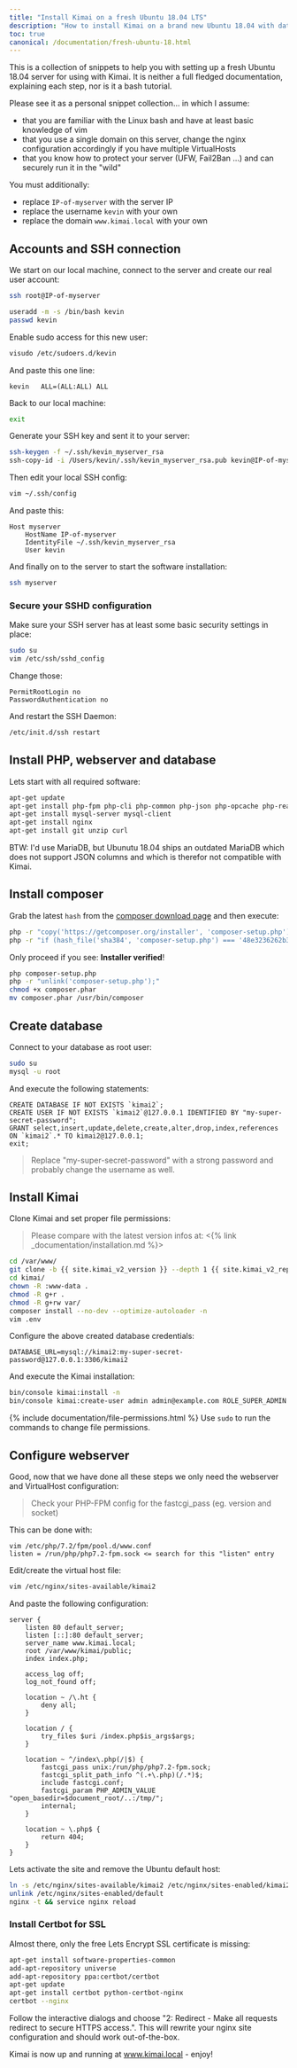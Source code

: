 ```yaml
---
title: "Install Kimai on a fresh Ubuntu 18.04 LTS"
description: "How to install Kimai on a brand new Ubuntu 18.04 with database, webserver and SSL certificate"
toc: true
canonical: /documentation/fresh-ubuntu-18.html
---
```


This is a collection of snippets to help you with setting up a fresh Ubuntu 18.04 server for using with Kimai.
It is neither a full fledged documentation, explaining each step, nor is it a bash tutorial. 

Please see it as a personal snippet collection... in which I assume:
- that you are familiar with the Linux bash and have at least basic knowledge of vim
- that you use a single domain on this server, change the nginx configuration accordingly if you have multiple VirtualHosts
- that you know how to protect your server (UFW, Fail2Ban ...) and can securely run it in the "wild"

You must additionally:
- replace `IP-of-myserver` with the server IP
- replace the username `kevin` with your own
- replace the domain `www.kimai.local` with your own

## Accounts and SSH connection

We start on our local machine, connect to the server and create our real user account:
```bash
ssh root@IP-of-myserver

useradd -m -s /bin/bash kevin
passwd kevin
```

Enable sudo access for this new user:
```bash
visudo /etc/sudoers.d/kevin
```

And paste this one line:
```
kevin   ALL=(ALL:ALL) ALL
```

Back to our local machine:
```bash
exit
```

Generate your SSH key and sent it to your server:
```bash
ssh-keygen -f ~/.ssh/kevin_myserver_rsa
ssh-copy-id -i /Users/kevin/.ssh/kevin_myserver_rsa.pub kevin@IP-of-myserver
```

Then edit your local SSH config:
```bash
vim ~/.ssh/config
```


And paste this:
```
Host myserver
    HostName IP-of-myserver
    IdentityFile ~/.ssh/kevin_myserver_rsa
    User kevin
```

And finally on to the server to start the software installation:

```bash
ssh myserver
```

### Secure your SSHD configuration

Make sure your SSH server has at least some basic security settings in place:
```bash
sudo su
vim /etc/ssh/sshd_config
```

Change those:
```
PermitRootLogin no
PasswordAuthentication no
```

And restart the SSH Daemon:
```bash
/etc/init.d/ssh restart
```

## Install PHP, webserver and database

Lets start with all required software:
```bash
apt-get update
apt-get install php-fpm php-cli php-common php-json php-opcache php-readline php-xml php-zip php-intl php-gd php-mbstring php-mysql php-curl
apt-get install mysql-server mysql-client
apt-get install nginx
apt-get install git unzip curl
```

BTW: I'd use MariaDB, but Ubunutu 18.04 ships an outdated MariaDB which does not support JSON columns and which is therefor not compatible with Kimai. 

## Install composer

Grab the latest `hash` from the [composer download page](https://getcomposer.org/download/) and then execute:
```bash
php -r "copy('https://getcomposer.org/installer', 'composer-setup.php');"
php -r "if (hash_file('sha384', 'composer-setup.php') === '48e3236262b34d30969dca3c37281b3b4bbe3221bda826ac6a9a62d6444cdb0dcd0615698a5cbe587c3f0fe57a54d8f5') { echo 'Installer verified'; } else { echo 'Installer corrupt'; unlink('composer-setup.php'); } echo PHP_EOL;"
```

Only proceed if you see: **Installer verified**!

```bash
php composer-setup.php
php -r "unlink('composer-setup.php');"
chmod +x composer.phar
mv composer.phar /usr/bin/composer
```

## Create database

Connect to your database as root user: 

```bash
sudo su
mysql -u root
```

And execute the following statements:
```mysql
CREATE DATABASE IF NOT EXISTS `kimai2`;
CREATE USER IF NOT EXISTS `kimai2`@127.0.0.1 IDENTIFIED BY "my-super-secret-password";
GRANT select,insert,update,delete,create,alter,drop,index,references ON `kimai2`.* TO kimai2@127.0.0.1;
exit;
```
> Replace "my-super-secret-password" with a strong password and probably change the username as well.

## Install Kimai

Clone Kimai and set proper file permissions:

> Please compare with the latest version infos at: <{% link _documentation/installation.md %}>

```bash
cd /var/www/
git clone -b {{ site.kimai_v2_version }} --depth 1 {{ site.kimai_v2_repo }}.git
cd kimai/
chown -R :www-data .
chmod -R g+r .
chmod -R g+rw var/
composer install --no-dev --optimize-autoloader -n
vim .env
```

Configure the above created database credentials:
```
DATABASE_URL=mysql://kimai2:my-super-secret-password@127.0.0.1:3306/kimai2
```

And execute the Kimai installation:
```bash
bin/console kimai:install -n
bin/console kimai:create-user admin admin@example.com ROLE_SUPER_ADMIN
```

{% include documentation/file-permissions.html %} 
Use `sudo` to run the commands to change file permissions.


## Configure webserver

Good, now that we have done all these steps we only need the webserver and VirtualHost configuration: 

> Check your PHP-FPM config for the fastcgi_pass (eg. version and socket)

This can be done with:
```
vim /etc/php/7.2/fpm/pool.d/www.conf
listen = /run/php/php7.2-fpm.sock <= search for this "listen" entry
```

Edit/create the virtual host file:
```bash
vim /etc/nginx/sites-available/kimai2
```

And paste the following configuration:
```
server {
    listen 80 default_server;
    listen [::]:80 default_server;
    server_name www.kimai.local;
    root /var/www/kimai/public;
    index index.php;

    access_log off;
    log_not_found off;

    location ~ /\.ht {
        deny all;
    }

    location / {
        try_files $uri /index.php$is_args$args;
    }

    location ~ ^/index\.php(/|$) {
        fastcgi_pass unix:/run/php/php7.2-fpm.sock;
        fastcgi_split_path_info ^(.+\.php)(/.*)$;
        include fastcgi.conf;
        fastcgi_param PHP_ADMIN_VALUE "open_basedir=$document_root/..:/tmp/";
        internal;
    }

    location ~ \.php$ {
        return 404;
    }
}
```

Lets activate the site and remove the Ubuntu default host:
```bash
ln -s /etc/nginx/sites-available/kimai2 /etc/nginx/sites-enabled/kimai2
unlink /etc/nginx/sites-enabled/default
nginx -t && service nginx reload
```

### Install Certbot for SSL

Almost there, only the free Lets Encrypt SSL certificate is missing:

```bash
apt-get install software-properties-common
add-apt-repository universe
add-apt-repository ppa:certbot/certbot
apt-get update
apt-get install certbot python-certbot-nginx
certbot --nginx
```

Follow the interactive dialogs and choose "2: Redirect - Make all requests redirect to secure HTTPS access.".
This will rewrite your nginx site configuration and should work out-of-the-box.

Kimai is now up and running at www.kimai.local - enjoy!
